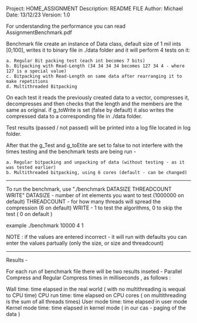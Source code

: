 Project:      HOME_ASSIGNMENT
Description:  README FILE
Author:       Michael
Date:         13/12/23
Version:      1.0

For understanding the performance you can read AssignmentBenchmark.pdf

Benchmark file create an instance of Data class, default size of 1 mil ints [0;100],
writes it to binary file in ./data folder and it will perform 4 tests on it:

    a. Regular Bit packing test (each int becomes 7 bits)
    b. Bitpacking with Read-Length (34 34 34 34 becomes 127 34 4 - where 127 is a special value)
    c. Bitpacking with Read-Length on same data after rearranging it to make repetitions
    d. Multithreaded Bitpacking

On each test it reads the previously created data to a vector, compresses it, 
decompresses and then checks that the length and the members are the same as original.
if g_toWrite is set (false by default) it also writes the compressed data to a 
corresponding file in ./data folder.

Test results (passed / not passed) will be printed into a log file located in log
folder.

After that the g_Test and g_toEtite are set to false to not interfere with the 
times testing and the benchmark tests are being run - 

    a. Regular bitpacking and unpacking of data (without testing - as it was tested earlier)
    b. Multithreaded bitpacking, using 6 cores (default - can be changed)

********************************************************************************

To run the benchmark, use "./benchmark DATASIZE THREADCOUNT WRITE"
    DATASIZE - number of int elements you want to test (1000000 on default)
    THREADCOUNT - for how many threads will spread the compression (6 on default)
    WRITE - 1 to test the algorithms, 0 to skip the test ( 0 on default )

example ./benchmark 10000 4 1

NOTE :  if the values are entered incorrect - it will run with defaults
        you can enter the values partually (only the size, or size and threadcount)

********************************************************************************

Results -

For each run of benchmark file there will be two results inseted - Parallel Compress 
and Regular Compress times in milliseconds , as follows :

Wall time:        time elapsed in the real world ( with no multithreading is wequal to CPU time)
CPU run time:     time elapsed on CPU cores ( on multithreading is the sum of all threads times)
User mode time:   time elapsed in user mode
Kernel mode time: time elapsed in kernel mode ( in our cas - paging of the data )
